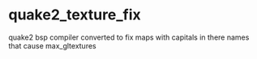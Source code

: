 # quake2_texture_fix
 quake2 bsp compiler converted to fix maps with capitals in there names that cause max_gltextures
